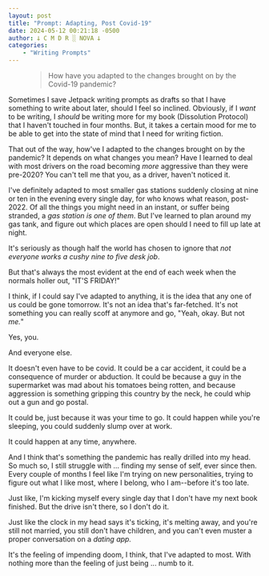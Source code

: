 ```yaml
---
layout: post
title: "Prompt: Adapting, Post Covid-19"
date: 2024-05-12 00:21:18 -0500
author: 𐕣 C M D R ░ NOVA 𐕣
categories:
    - "Writing Prompts"
---
```


<!-- wp:pullquote -->
<figure class="wp-block-pullquote"><blockquote><p>How have you adapted to the changes brought on by the Covid-19 pandemic?</p></blockquote></figure>
<!-- /wp:pullquote -->

<!-- wp:paragraph -->
<p>Sometimes I save Jetpack writing prompts as drafts so that I have something to write about later, should I feel so inclined. Obviously, if I <em>want</em> to be writing, I <em>should</em> be writing more for my book (Dissolution Protocol) that I haven't touched in four months. But, it takes a certain mood for me to be able to get into the state of mind that I need for writing fiction.</p>
<!-- /wp:paragraph -->

<!-- wp:paragraph -->
<p>That out of the way, how've I adapted to the changes brought on by the pandemic? It depends on what changes you mean? Have I learned to deal with most drivers on the road becoming <em>more</em> aggressive than they were pre-2020? You can't tell me that you, as a driver, haven't noticed it.</p>
<!-- /wp:paragraph -->

<!-- wp:paragraph -->
<p>I've definitely adapted to most smaller gas stations suddenly closing at nine or ten in the evening every single day, for who knows what reason, post-2022. Of all the things you might need in an instant, or suffer being stranded, a <em>gas station is one of them</em>. But I've learned to plan around my gas tank, and figure out which places are open should I need to fill up late at night.</p>
<!-- /wp:paragraph -->

<!-- wp:paragraph -->
<p>It's seriously as though half the world has chosen to ignore that <em>not everyone works a cushy nine to five desk job</em>.</p>
<!-- /wp:paragraph -->

<!-- wp:paragraph -->
<p>But that's always the most evident at the end of each week when the normals holler out, "IT'S FRIDAY!"</p>
<!-- /wp:paragraph -->

<!-- wp:paragraph -->
<p>I think, if I could say I've adapted to anything, it is the idea that any one of us could be gone tomorrow. It's not an idea that's far-fetched. It's not something you can really scoff at anymore and go, "Yeah, okay. But not <em>me.</em>"</p>
<!-- /wp:paragraph -->

<!-- wp:paragraph -->
<p>Yes, you.</p>
<!-- /wp:paragraph -->

<!-- wp:paragraph -->
<p>And everyone else.</p>
<!-- /wp:paragraph -->

<!-- wp:paragraph -->
<p>It doesn't even have to be covid. It could be a car accident, it could be a consequence of murder or abduction. It could be because a guy in the supermarket was mad about his tomatoes being rotten, and because aggression is something gripping this country by the neck, he could whip out a gun and go postal. </p>
<!-- /wp:paragraph -->

<!-- wp:paragraph -->
<p>It could be, just because it was your time to go. It could happen while you're sleeping, you could suddenly slump over at work.</p>
<!-- /wp:paragraph -->

<!-- wp:paragraph -->
<p>It could happen at any time, anywhere.</p>
<!-- /wp:paragraph -->

<!-- wp:paragraph -->
<p>And I think that's something the pandemic has really drilled into my head. So much so, I still struggle with ... finding my sense of self, ever since then. Every couple of months I feel like I'm trying on new personalities, trying to figure out what I like most, where I belong, who I am--before it's too late.</p>
<!-- /wp:paragraph -->

<!-- wp:paragraph -->
<p>Just like, I'm kicking myself every single day that I don't have my next book finished. But the drive isn't there, so I don't do it.</p>
<!-- /wp:paragraph -->

<!-- wp:paragraph -->
<p>Just like the clock in my head says it's ticking, it's melting away, and you're still not married, you still don't have children, and you can't even muster a proper conversation on a <em>dating app.</em></p>
<!-- /wp:paragraph -->

<!-- wp:paragraph -->
<p>It's the feeling of impending doom, I think, that I've adapted to most. With nothing more than the feeling of just being ... numb to it.</p>
<!-- /wp:paragraph -->